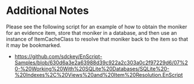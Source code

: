 # Additional Notes
Please see the following script for an example of how to obtain the moniker for an evidence item, store that moniker in a database, and then use an instance of ItemCacheClass to resolve that moniker back to the item so that it may be bookmarked.

* https://github.com/sdckey/EnScript-Samples/blob/630d6a3e2a63988d39c922a2c303a0c2f97229d6/07%20-%20Working%20With%20SQLite%20Databases/SQLite%20-%20Indexes%2C%20Views%20and%20Item%20Resolution.EnScript
